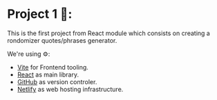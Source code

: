 # Project 1 📃: 

This is the first project from React module which consists on creating a rondomizer quotes/phrases generator.


We're using ⚙️:

- [Vite](https://vitejs.dev/) for Frontend tooling.
- [React](https://react.dev/) as main library.
- [GitHub](https://github.com/) as version controler.
- [Netlify](https://www.netlify.com/) as web hosting infrastructure.

